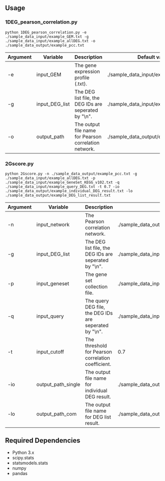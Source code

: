 ## Usage
### 1DEG_pearson_correlation.py
```shell
python 1DEG_pearson_correlation.py -e ./sample_data_input/example_GEM.txt -g ./sample_data_input/example_allDEG.txt -o ./sample_data_output/example_pcc.txt
```
Argument | Variable | Description | Default value
------------ | ------------- | ------------- | -------------
-e | input_GEM | The gene expression profile (.txt). | ./sample_data_input/example_GEM.txt
-g | input_DEG_list | The DEG list file, the DEG IDs are seperated by "\n". | ./sample_data_input/example_allDEG.txt
-o | output_path | The output file name for Pearson correlation network. | ./sample_data_output/example_pcc.txt

### 2Gscore.py
```shell
python 2Gscore.py -n ./sample_data_output/example_pcc.txt -g ./sample_data_input/example_allDEG.txt -p ./sample_data_input/example_GeneSet_KEGG_v102.txt -q ./sample_data_input/example_query_DEG.txt -t 0.7 -io ./sample_data_output/example_individual_DEG_result.txt -lo ./sample_data_output/example_DEG_list_result.txt
```
Argument | Variable | Description | Default value
------------ | ------------- | ------------- | -------------
-n | input_network | The Pearson correlation network. | ./sample_data_output/example_pcc.txt
-g | input_DEG_list | The DEG list file, the DEG IDs are seperated by "\n". | ./sample_data_input/example_allDEG.txt
-p | input_geneset | The gene set collection file. | ./sample_data_input/example_GeneSet_KEGG_v102.txt
-q | input_query | The query DEG file, the DEG IDs are seperated by "\n". | ./sample_data_input/example_query_DEG.txt
-t | input_cutoff | The threshold for Pearson correlation coefficient. | 0.7
-io | output_path_single | The output file name for individual DEG result. | ./sample_data_output/example_individual_DEG_result.txt
-lo | output_path_com | The output file name for DEG list result. | ./sample_data_output/example_DEG_list_result.txt


## Required Dependencies

* Python 3.x
* scipy.stats
* statsmodels.stats
* numpy
* pandas
